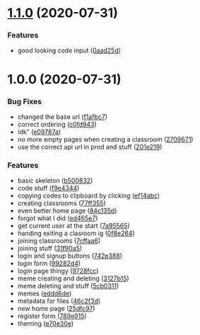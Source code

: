 # [1.1.0](https://github.com/Mateiadrielrafael/doffybox/compare/v1.0.0...v1.1.0) (2020-07-31)


### Features

* good looking code input ([0aad25d](https://github.com/Mateiadrielrafael/doffybox/commit/0aad25de57efb8dac530812d7aa2d5081cd5c34e))

# 1.0.0 (2020-07-31)


### Bug Fixes

* changed the base url ([f1afbc7](https://github.com/Mateiadrielrafael/doffybox/commit/f1afbc728391ae81ee062ffd4e0ff377f3d8252a))
* correct ordering ([c0fd943](https://github.com/Mateiadrielrafael/doffybox/commit/c0fd94300dd00114b71b0b183ac41991893cdb9c))
* idk" ([e09787a](https://github.com/Mateiadrielrafael/doffybox/commit/e09787aa698bb381052c48b0d5b25457c28b70ee))
* no more empty pages when creating a classroom ([2709671](https://github.com/Mateiadrielrafael/doffybox/commit/2709671a454bbe478e08f1f0b396aa3acbc93c50))
* use the correct api url in prod and stuff ([201e219](https://github.com/Mateiadrielrafael/doffybox/commit/201e219a18b7a005d7adf44dd90d800f8fd38d75))


### Features

* basic skeleton ([b500832](https://github.com/Mateiadrielrafael/doffybox/commit/b500832316922b25dafc94cf642ad54b5e5fbe42))
* code stuff ([f9e4344](https://github.com/Mateiadrielrafael/doffybox/commit/f9e4344fbade0abe0a0d2750ad009006b2160998))
* copying codes to clipboard by clicking ([ef14abc](https://github.com/Mateiadrielrafael/doffybox/commit/ef14abce7c910079f5dc1b040385f469ca9b31a3))
* creating classrooms ([77ff355](https://github.com/Mateiadrielrafael/doffybox/commit/77ff3554df928be3b9019a928f3ba2b04dd8f8c4))
* even better home page ([84c135d](https://github.com/Mateiadrielrafael/doffybox/commit/84c135d0a108443d74d91afb218eaee7b69af2d1))
* forgot what I did ([ed465e7](https://github.com/Mateiadrielrafael/doffybox/commit/ed465e7e64db3d3cc518139d9853e608325f900a))
* get current user at the start ([7a95565](https://github.com/Mateiadrielrafael/doffybox/commit/7a9556593de8c22838556e1d249d6782f7164408))
* handing exiting a clasroom ig ([0f8e264](https://github.com/Mateiadrielrafael/doffybox/commit/0f8e264bc266a0fd2f11d6b8ac5974de927df385))
* joining classrooms ([7cffaa6](https://github.com/Mateiadrielrafael/doffybox/commit/7cffaa697cabc7f4d96959aeabfbc67c60ad6ca3))
* joining stuff ([31f90a5](https://github.com/Mateiadrielrafael/doffybox/commit/31f90a520f5ded96291961bba2474d8f2e0689a0))
* login and signup buttons ([742e388](https://github.com/Mateiadrielrafael/doffybox/commit/742e388869497dadd699d967b83499b93058b910))
* login form ([99282d4](https://github.com/Mateiadrielrafael/doffybox/commit/99282d4562b8acbde030d62984b6cd837dd4b621))
* login page thingy ([9728fcc](https://github.com/Mateiadrielrafael/doffybox/commit/9728fccaf348dbc196155c01f0caeb7aea3a376e))
* meme creating and deleting ([3127b15](https://github.com/Mateiadrielrafael/doffybox/commit/3127b1573896972e408f1870b6a79ebd638d28f0))
* meme deleting and stuff ([5cb0311](https://github.com/Mateiadrielrafael/doffybox/commit/5cb03113e2a753de5003e1fe55d32d09351fffb9))
* memes ([eddd6de](https://github.com/Mateiadrielrafael/doffybox/commit/eddd6de927f8d4aab1c4084cb7df6b86aadc8908))
* metadata for files ([46c2f3d](https://github.com/Mateiadrielrafael/doffybox/commit/46c2f3d516aa06bfceb151e2a33c0eadf900a9f2))
* new home page ([25dfc97](https://github.com/Mateiadrielrafael/doffybox/commit/25dfc978933280d46f81c6053ed33fcf9f48f7ac))
* register form ([789e915](https://github.com/Mateiadrielrafael/doffybox/commit/789e9156e479dc1f561db3a5b4ec331559836aa2))
* theming ([e70e30e](https://github.com/Mateiadrielrafael/doffybox/commit/e70e30efe5afd087b539af9173c055aef22bedaf))
